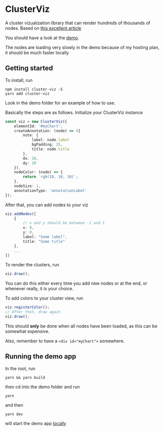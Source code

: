 # ClusterViz

A cluster vizualization library that can render hundreds of thousands of nodes. Based on [this excellent article](https://blog.scottlogic.com/2020/05/01/rendering-one-million-points-with-d3.html)

You should have a look at the [demo](https://clusterviz.onrender.com/).

The nodes are loading very slowly in the demo because of my hosting plan, it should be much faster locally

## Getting started

To install, run

```
npm install cluster-viz -S
yarn add cluster-viz
```

Look in the demo folder for an example of how to use.

Basically the steps are as follows.
Initialize your ClusterViz instance

```ts
const viz = new ClusterViz({
	elementId: '#myChart',
	createAnnotation: (node) => ({
		note: {
			label: node.label
			bgPadding: 15,
			title: node.title
		},
		dx: 20,
		dy: 20
	}),
	nodeColor: (node) => {
		return `rgb(10, 10, 10)`;
	},
	nodeSize: 1,
	annotationType: 'annotationLabel'
});
```

After that, you can add nodes to your viz

```ts
viz.addNodes([
    {
        // x and y should be between -1 and 1
        x: 0,
        y: 0,
        label: "Some label",
        title: "Some title"
    },
    ...
])
```

To render the clusters, run

```ts
viz.draw();
```

You can do this either every time you add new nodes or at the end, or whenever really, it is your choice.

To add colors to your cluster view, run

```ts
viz.registerColor();
// After that, draw again
viz.draw();
```

This should **only** be done when all nodes have been loaded, as this can be somewhat expensive.

Also, remember to have a `<div id="myChart">` somewhere.

## Running the demo app

In the root, run

```
yarn && yarn build
```

then cd into the demo folder and run

```
yarn
```

and then

```
yarn dev
```

will start the demo app [locally](http://localhost:8080)
